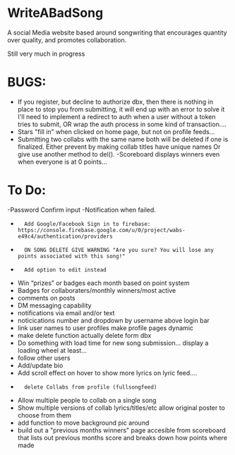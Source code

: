 # WriteABadSong
A social Media website based around songwriting that encourages quantity over quality, and promotes collaboration.

Still very much in progress 

# BUGS:
-   If you register, but decline to authorize dbx, then there is nothing in place to stop you from submitting, it will end up with an error
        to solve it I'll need to implement a redirect to auth when a user without a token tries to submit,
        OR wrap the auth process in some kind of transaction....
- Stars "fill in" when clicked on home page, but not on profile feeds...
- Submitting two collabs with the same name both will be deleted if one is finalized.
                Either prevent by making collab titles have unique names
                Or give use another method to del().
-Scoreboard displays winners even when everyone is at 0 points...

# To Do:

-Password Confirm input 
   -Notification when failed.

-       Add Google/Facebook Sign in to firebase: https://console.firebase.google.com/u/0/project/wabs-e49c4/authentication/providers


-       ON SONG DELETE GIVE WARNING "Are you sure? You will lose any points associated with this song!"
-       Add option to edit instead
-   Win “prizes” or badges each month based on point system 
-   Badges for collaboraters/monthly winners/most active
-   comments on posts
-   DM messaging capability
-   notifications via email and/or text
-   noticications number and dropdown by username above login bar
-   link user names to user profiles make profile pages dynamic
-   make delete function actually delete form dbx
-   Do something with load time for new song submission... display a loading wheel at least...
-   follow other users 
-   Add/update bio
-   Add scroll effect on hover to show more lyrics on lyric feed....
-       delete Collabs from profile (fullsongfeed)
- Allow multiple people to collab on a single song
- Show multiple versions of collab lyrics/titles/etc allow original poster to choose from them
- add function to move background pic around
- build out a "previous months winners" page accesible from scoreboard that lists out previous months score and breaks down how points where made




